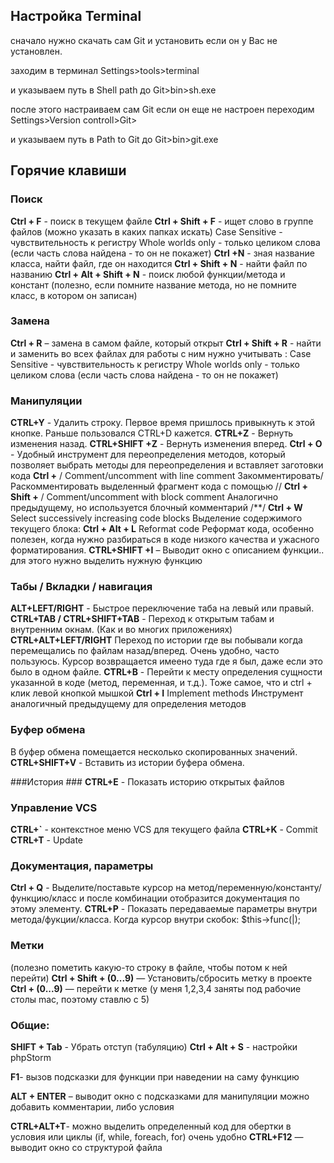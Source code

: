 
## Настройка Terminal ##

сначало нужно скачать сам Git и установить если он у Вас не установлен.

заходим в терминал Settings>tools>terminal

и указываем путь в Shell path до Git>bin>sh.exe

после этого настраиваем сам Git если он еще не настроен
переходим Settings>Version controll>Git>

и указываем путь в Path to Git до Git>bin>git.exe


## Горячие клавиши ##
### Поиск ###
**Ctrl + F** -  поиск в текущем файле
**Ctrl + Shift + F** - ищет слово в группе файлов (можно указать в каких папках искать)
Case Sensitive - чувствительность к регистру
Whole worlds only - только целиком слова (если часть слова найдена - то он не покажет)
**Ctrl +N** - зная название класса, найти файл, где он находится
**Ctrl + Shift + N** - найти файл по названию
**Ctrl + Alt + Shift + N**  -  поиск любой функции/метода и констант (полезно, если помните название метода, но не помните класс, в котором он записан)


### Замена ### 
**Ctrl + R** – замена в самом файле, который открыт
**Ctrl + Shift + R** - найти и заменить во всех файлах для работы с ним нужно учитывать :
Case Sensitive - чувствительность к регистру
Whole worlds only - только целиком слова (если часть слова найдена - то он не покажет)

### Манипуляции ### 
**CTRL+Y** - Удалить строку. Первое время пришлось привыкнуть к этой кнопке. Раньше пользовался CTRL+D кажется.
**CTRL+Z** - Вернуть изменения назад.
**CTRL+SHIFT +Z** - Вернуть изменения вперед.
**Ctrl + O**  - Удобный инструмент для переопределения методов, который позволяет выбрать методы для переопределения и вставляет заготовки кода
**Ctrl +** / Comment/uncomment with line comment Закомментировать/Раскомментировать выделенный фрагмент кода с помощью //
**Ctrl + Shift +** / Comment/uncomment with block comment  Аналогично предыдущему, но используется блочный комментарий /**/
**Ctrl + W** Select successively increasing code blocks  Выделение содержимого текущего блока:
**Ctrl + Alt + L** Reformat code  Реформат кода, особенно полезен, когда нужно разбираться в коде низкого качества и ужасного форматирования.
**CTRL+SHIFT +I** – Выводит окно с описанием функции..
для этого нужно выделить нужную функцию

### Табы / Вкладки / навигация   ### 
**ALT+LEFT/RIGHT** - Быстрое переключение таба на левый или правый.
**CTRL+TAB / CTRL+SHIFT+TAB** - Переход к открытым табам и внутренним окнам. (Как и во многих приложениях)
**CTRL+ALT+LEFT/RIGHT** Переход по истории где вы побывали когда перемещались по файлам назад/вперед. Очень удобно, часто пользуюсь. Курсор возвращается имеено туда где я был, даже если это было в одном файле.
**CTRL+B** - Перейти к месту определения сущности указанной в коде (метод, переменная, и т.д.). Тоже самое, что и ctrl + клик левой кнопкой мышкой
**Ctrl + I** Implement methods  Инструмент аналогичный предыдущему для определения методов

### Буфер обмена ### 
В буфер обмена помещается несколько скопированных значений.
**CTRL+SHIFT+V** - Вставить из истории буфера обмена.

###История ### 
**CTRL+E** - Показать историю открытых файлов

### Управление VCS ### 
**CTRL+`** - контекстное меню VCS для текущего файла
**CTRL+K** - Commit
**CTRL+T** - Update


### Документация, параметры ### 
**Ctrl + Q** - Выделите/поставьте курсор на метод/переменную/константу/функцию/класс и после комбинации отобразится документация по этому элементу.
**CTRL+P** - Показать передаваемые параметры внутри метода/фукции/класса. Когда курсор внутри скобок: $this->func(|);


### Метки 
(полезно пометить какую-то строку в файле, чтобы потом к ней перейти)
**Ctrl + Shift + (0...9)** — Установить/сбросить метку в проекте
**Ctrl + (0...9)** — перейти к метке (у меня 1,2,3,4 заняты под рабочие столы mac, поэтому ставлю с 5)

### Общие: ### 
**SHIFT + Tab** - Убрать отступ (табуляцию)
**Ctrl + Alt + S** - настройки phpStorm


**F1**- вызов подсказки для функции при наведении на саму функцию


**ALT + ENTER** – выводит окно с подсказками для манипуляции можно добавить комментарии, либо условия 


**CTRL+ALT+T**- можно выделить определенный код для обертки в условия или циклы (if, while, foreach, for) очень удобно
**CTRL+F12** — выводит  окно со структурой файла
